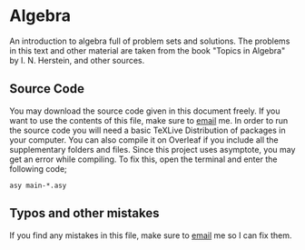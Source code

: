 # Algebra

An introduction to algebra full of problem sets and solutions. The problems in this text and other material are taken from the book "Topics in Algebra" by I. N. Herstein, and other sources.

## Source Code
You may download the source code given in this document freely. If you want to use the contents of this file, make sure to [email](negi.abhinav@yahoo.com) me. In order to run the source code you will need a basic TeXLive Distribution of packages in your computer. You can also compile it on Overleaf if you include all the supplementary folders and files. Since this project uses asymptote, you may get an error while compiling. To fix this, open the terminal and enter the following code;
```
asy main-*.asy
```

## Typos and other mistakes
If you find any mistakes in this file, make sure to [email](negi.abhinav@yahoo.com) me so I can fix them.

